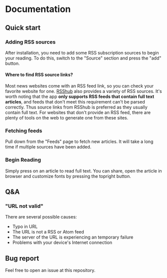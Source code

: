 # Documentation

## Quick start

### Adding RSS sources

After installation, you need to add some RSS subscription sources to begin your reading. To do this, switch to the "Source" section and press the "add" button.

#### Where to find RSS source links?

Most news websites come with an RSS feed link, so you can check your favorite website for one. [RSShub](https://docs.rsshub.app/en/) also provides a variety of RSS sources. It's worth noting that the app **only supports RSS feeds that contain full text articles**, and feeds that don't meet this requirement can't be parsed correctly. Thus source links from RSShub is preferred as they usually contain full text. For websites that don't provide an RSS feed, there are plenty of tools on the web to generate one from these sites.

### Fetching feeds

Pull down from the "Feeds" page to fetch new articles. It will take a long time if multiple sources have been added.

### Begin Reading

Simply press on an article to read full text. You can share, open the article in browser and customize fonts by pressing the topright button.

## Q&A

### "URL not valid"

There are several possible causes:

+ Typo in URL
+ The URL is not a RSS or Atom feed
+ The server of the URL is experiencing an temporary failure
+ Problems with your device's Internet connection

## Bug report

Feel free to open an issue at this repository.